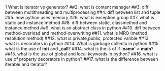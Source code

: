 1 What is iterator vs generator?
##2. what is content manager
##3. diff between multithreading and multiprocessing
##4. diff between list and tuple
##5. how python uses memory
##6. what is exception group
##7. what is static and instance method
##8. diff between static, classmethod and instance method
##9. what is an abstract class in python
##10. diff between method-overload and method-overwriting
##11. what is MRO (method resolution method)
##12. what is private,public, protected varible
##13. what is decorators in python
##14. What is garbage collecto in python
##15. what is the use of __init__ and ___call__?
##14. what is the is of if '__name__' = __main__?
##15. what is the use of global and local keywords in python?
##16. what is use of property decorators in python?
##17. what is the difference between iterable and iterator?